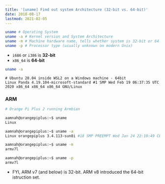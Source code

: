 ```yaml
---
title: '[uname] Find out system Architecture (32-bit vs. 64-bit)'
date: 2018-08-17
lastmod: 2021-02-05
---
```



```bash
uname # Operating System
uname -a # Kernel version and System Architecture
uname -m # Machine hardware name, tells whether system is 32-bit or 64-bit
uname -p # Processor type (usually unknown on modern Unix)
```

- `i686` or `i386` is **32-bit** 
- `x86_64` is **64-bit**

```bash
uname -a
```

```
# Ubuntu 20.04 inside WSL2 on a Windows machine - 64bit
Linux Panda 4.19.104-microsoft-standard #1 SMP Wed Feb 19 06:37:35 UTC 2020 x86_64 x86_64 x86_64 GNU/Linux
```

### ARM

```bash
# Orange Pi Plus 2 running Armbian

aamnah@orangepiplus:~$ uname
Linux

aamnah@orangepiplus:~$ uname -a
Linux orangepiplus 3.4.113-sun8i #18 SMP PREEMPT Wed Jan 24 22:10:49 CET 2018 armv7l armv7l armv7l GNU/Linux

aamnah@orangepiplus:~$ uname -m
armv7l

aamnah@orangepiplus:~$ uname -p
armv7l
```

- FYI, ARM v7 (and below) is 32-bit. ARM v8 introduced the 64-bit istruction set.
